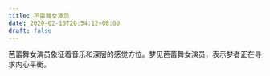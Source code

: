 ```yaml
---
title: 芭蕾舞女演员
date: 2020-02-15T20:54:12+08:00
draft: false
---
```


芭蕾舞女演员象征着音乐和深层的感觉方位。梦见芭蕾舞女演员，表示梦者正在寻求内心平衡。